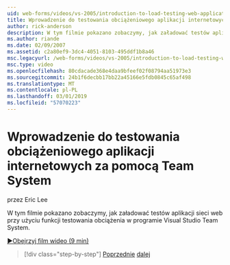 ```yaml
---
uid: web-forms/videos/vs-2005/introduction-to-load-testing-web-applications-with-team-system
title: Wprowadzenie do testowania obciążeniowego aplikacji internetowych za pomocą systemu Team | Dokumentacja firmy Microsoft
author: rick-anderson
description: W tym filmie pokazano zobaczymy, jak załadować testów aplikacji sieci web przy użyciu funkcji testowania obciążenia w programie Visual Studio Team System.
ms.author: riande
ms.date: 02/09/2007
ms.assetid: c2a80ef9-3dc4-4051-8103-495ddf1b8a46
msc.legacyurl: /web-forms/videos/vs-2005/introduction-to-load-testing-web-applications-with-team-system
msc.type: video
ms.openlocfilehash: 80cdacade368e4daa9bfeef02f08794aa51973e3
ms.sourcegitcommit: 24b1f6decbb17bb22a45166e5fdb0845c65af498
ms.translationtype: MT
ms.contentlocale: pl-PL
ms.lasthandoff: 03/01/2019
ms.locfileid: "57070223"
---
```

<a name="introduction-to-load-testing-web-applications-with-team-system"></a>Wprowadzenie do testowania obciążeniowego aplikacji internetowych za pomocą Team System
====================
przez Eric Lee

W tym filmie pokazano zobaczymy, jak załadować testów aplikacji sieci web przy użyciu funkcji testowania obciążenia w programie Visual Studio Team System.

[&#9654;Obejrzyj film wideo (9 min)](https://channel9.msdn.com/Blogs/ASP-NET-Site-Videos/introduction-to-load-testing-web-applications-with-team-system)

> [!div class="step-by-step"]
> [Poprzednie](introduction-to-testing-web-applications-with-team-system.md)
> [dalej](introduction-to-manual-testing-with-team-system.md)
